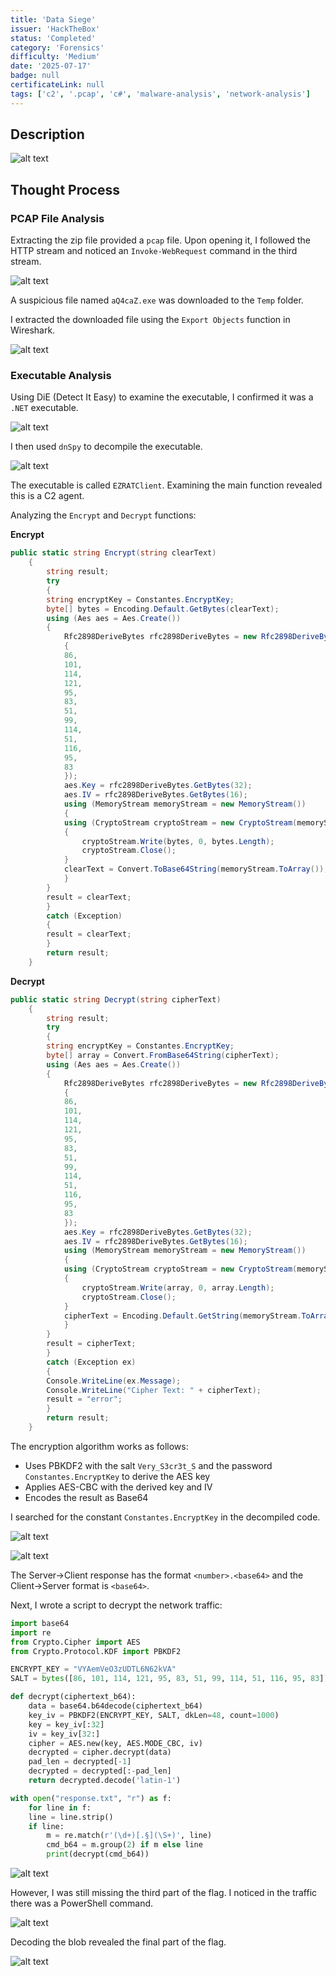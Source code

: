 ```yaml
---
title: 'Data Siege'
issuer: 'HackTheBox'
status: 'Completed'
category: 'Forensics'
difficulty: 'Medium'
date: '2025-07-17'
badge: null
certificateLink: null
tags: ['c2', '.pcap', 'c#', 'malware-analysis', 'network-analysis']
---
```


## Description

![alt text](../../assets/images/HTB/Data-Siege/image.png)

## Thought Process

### PCAP File Analysis

Extracting the zip file provided a `pcap` file. Upon opening it, I followed the HTTP stream and noticed an `Invoke-WebRequest` command in the third stream.

![alt text](<../../assets/images/HTB/Data-Siege/image copy.png>)

A suspicious file named `aQ4caZ.exe` was downloaded to the `Temp` folder.

I extracted the downloaded file using the `Export Objects` function in Wireshark.

![alt text](<../../assets/images/HTB/Data-Siege/image copy 2.png>)

### Executable Analysis

Using DiE (Detect It Easy) to examine the executable, I confirmed it was a `.NET` executable.

![alt text](<../../assets/images/HTB/Data-Siege/image copy 3.png>)

I then used `dnSpy` to decompile the executable.

![alt text](<../../assets/images/HTB/Data-Siege/image copy 4.png>)

The executable is called `EZRATClient`. Examining the main function revealed this is a C2 agent.

Analyzing the `Encrypt` and `Decrypt` functions:

**Encrypt**

```cs
public static string Encrypt(string clearText)
    {
        string result;
        try
        {
        string encryptKey = Constantes.EncryptKey;
        byte[] bytes = Encoding.Default.GetBytes(clearText);
        using (Aes aes = Aes.Create())
        {
            Rfc2898DeriveBytes rfc2898DeriveBytes = new Rfc2898DeriveBytes(encryptKey, new byte[]
            {
            86,
            101,
            114,
            121,
            95,
            83,
            51,
            99,
            114,
            51,
            116,
            95,
            83
            });
            aes.Key = rfc2898DeriveBytes.GetBytes(32);
            aes.IV = rfc2898DeriveBytes.GetBytes(16);
            using (MemoryStream memoryStream = new MemoryStream())
            {
            using (CryptoStream cryptoStream = new CryptoStream(memoryStream, aes.CreateEncryptor(), CryptoStreamMode.Write))
            {
                cryptoStream.Write(bytes, 0, bytes.Length);
                cryptoStream.Close();
            }
            clearText = Convert.ToBase64String(memoryStream.ToArray());
            }
        }
        result = clearText;
        }
        catch (Exception)
        {
        result = clearText;
        }
        return result;
    }
```

**Decrypt**

```cs
public static string Decrypt(string cipherText)
    {
        string result;
        try
        {
        string encryptKey = Constantes.EncryptKey;
        byte[] array = Convert.FromBase64String(cipherText);
        using (Aes aes = Aes.Create())
        {
            Rfc2898DeriveBytes rfc2898DeriveBytes = new Rfc2898DeriveBytes(encryptKey, new byte[]
            {
            86,
            101,
            114,
            121,
            95,
            83,
            51,
            99,
            114,
            51,
            116,
            95,
            83
            });
            aes.Key = rfc2898DeriveBytes.GetBytes(32);
            aes.IV = rfc2898DeriveBytes.GetBytes(16);
            using (MemoryStream memoryStream = new MemoryStream())
            {
            using (CryptoStream cryptoStream = new CryptoStream(memoryStream, aes.CreateDecryptor(), CryptoStreamMode.Write))
            {
                cryptoStream.Write(array, 0, array.Length);
                cryptoStream.Close();
            }
            cipherText = Encoding.Default.GetString(memoryStream.ToArray());
            }
        }
        result = cipherText;
        }
        catch (Exception ex)
        {
        Console.WriteLine(ex.Message);
        Console.WriteLine("Cipher Text: " + cipherText);
        result = "error";
        }
        return result;
    }
```

The encryption algorithm works as follows:
- Uses PBKDF2 with the salt `Very_S3cr3t_S` and the password `Constantes.EncryptKey` to derive the AES key
- Applies AES-CBC with the derived key and IV
- Encodes the result as Base64

I searched for the constant `Constantes.EncryptKey` in the decompiled code.

![alt text](<../../assets/images/HTB/Data-Siege/image copy 5.png>)

![alt text](<../../assets/images/HTB/Data-Siege/image copy 7.png>)

The Server→Client response has the format `<number>.<base64>` and the Client→Server format is `<base64>`.

Next, I wrote a script to decrypt the network traffic:

```python 
import base64
import re
from Crypto.Cipher import AES
from Crypto.Protocol.KDF import PBKDF2

ENCRYPT_KEY = "VYAemVeO3zUDTL6N62kVA"
SALT = bytes([86, 101, 114, 121, 95, 83, 51, 99, 114, 51, 116, 95, 83])  # b'Very_S3cr3t_S'

def decrypt(ciphertext_b64):
    data = base64.b64decode(ciphertext_b64)
    key_iv = PBKDF2(ENCRYPT_KEY, SALT, dkLen=48, count=1000)
    key = key_iv[:32]
    iv = key_iv[32:]
    cipher = AES.new(key, AES.MODE_CBC, iv)
    decrypted = cipher.decrypt(data)
    pad_len = decrypted[-1]
    decrypted = decrypted[:-pad_len]
    return decrypted.decode('latin-1')

with open("response.txt", "r") as f:
    for line in f:
    line = line.strip()
    if line:
        m = re.match(r'(\d+)[.§](\S+)', line)
        cmd_b64 = m.group(2) if m else line
        print(decrypt(cmd_b64))
```

![alt text](<../../assets/images/HTB/Data-Siege/image copy 6.png>)

However, I was still missing the third part of the flag. I noticed in the traffic there was a PowerShell command.

![alt text](<../../assets/images/HTB/Data-Siege/image copy 8.png>)

Decoding the blob revealed the final part of the flag.

![alt text](<../../assets/images/HTB/Data-Siege/image copy 9.png>)
